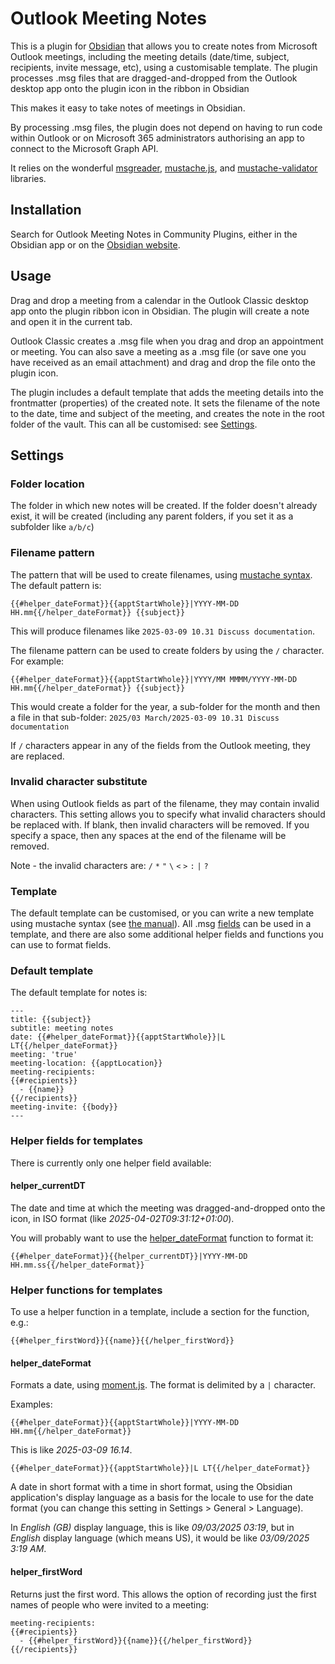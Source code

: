 # Outlook Meeting Notes

This is a plugin for [Obsidian](https://obsidian.md) that allows you to create notes from
Microsoft Outlook meetings, including the meeting details (date/time,
subject, recipients, invite message, etc), using a customisable template.
The plugin processes .msg files that are dragged-and-dropped from the 
Outlook desktop app onto the plugin icon in the ribbon in Obsidian

This makes it easy to take notes of meetings in Obsidian.

By processing .msg files, the plugin does not depend on having to run code within
Outlook or on Microsoft 365 administrators authorising an app to connect to the
Microsoft Graph API.

It relies on the wonderful [msgreader](https://github.com/HiraokaHyperTools/msgreader),
[mustache.js](https://github.com/janl/mustache.js), and
[mustache-validator](https://github.com/eliasm307/mustache-validator) libraries.

## Installation

Search for Outlook Meeting Notes in Community Plugins, either in the Obsidian app or
on the [Obsidian website](https://obsidian.md/plugins?search=outlook+meeting+notes).

## Usage
Drag and drop a meeting from a calendar in the Outlook Classic desktop app onto the
plugin ribbon icon in Obsidian. The plugin will create a note and open it in the
current tab.

Outlook Classic creates a .msg file when you drag and drop an appointment or meeting.
You can also save a meeting as a .msg file (or save one you have received as an email
attachment) and drag and drop the file onto the plugin icon.

The plugin includes a default template that adds the meeting details
into the frontmatter (properties) of the created note. It sets the filename of the note
to the date, time and subject of the meeting, and creates the note in the root folder of
the vault. This can all be customised: see [Settings](#settings).

## Settings
### Folder location
The folder in which new notes will be created. If the folder doesn't already exist, it
will be created (including any parent folders, if you set it as a subfolder like `a/b/c`)

### Filename pattern
The pattern that will be used to create filenames, using [mustache syntax](https://mustache.github.io/mustache.5.html).
The default pattern is:
```
{{#helper_dateFormat}}{{apptStartWhole}}|YYYY-MM-DD HH.mm{{/helper_dateFormat}} {{subject}}
```
This will produce filenames like `2025-03-09 10.31 Discuss documentation`.

The filename pattern can be used to create folders by using the `/` character. For example:
```
{{#helper_dateFormat}}{{apptStartWhole}}|YYYY/MM MMMM/YYYY-MM-DD HH.mm{{/helper_dateFormat}} {{subject}}
```
This would create a folder for the year, a sub-folder for the month and then a file in that sub-folder:
`2025/03 March/2025-03-09 10.31 Discuss documentation`

If `/` characters appear in any of the fields from the Outlook meeting, they are replaced.

### Invalid character substitute
When using Outlook fields as part of the filename, they may contain invalid characters.
This setting allows you to specify what invalid characters should be replaced with. If
blank, then invalid characters will be removed. If you specify a space, then any spaces
at the end of the filename will be removed.

Note - the invalid characters are: `/` `*` `"` `\` `<` `>` `:` `|` `?`

### Template
The default template can be customised, or you can write a new
template using mustache syntax (see [the manual](https://mustache.github.io/mustache.5.html)).
All .msg [fields](https://hiraokahypertools.github.io/msgreader/typedoc/interfaces/MsgReader.FieldsData.html)
can be used in a template, and there are also some additional helper fields and 
functions you can use to format fields.

### Default template
The default template for notes is:
```
---
title: {{subject}}
subtitle: meeting notes
date: {{#helper_dateFormat}}{{apptStartWhole}}|L LT{{/helper_dateFormat}}
meeting: 'true'
meeting-location: {{apptLocation}}
meeting-recipients:
{{#recipients}}
  - {{name}}
{{/recipients}}
meeting-invite: {{body}}
---
```

### Helper fields for templates
There is currently only one helper field available:

#### helper_currentDT
The date and time at which the meeting was dragged-and-dropped onto the icon, 
in ISO format (like *2025-04-02T09:31:12+01:00*). 

You will probably want to use the [helper_dateFormat](#helper_dateFormat) function
to format it:
```
{{#helper_dateFormat}}{{helper_currentDT}}|YYYY-MM-DD HH.mm.ss{{/helper_dateFormat}}
```

### Helper functions for templates
To use a helper function in a template, include a section for the function, e.g.:
```
{{#helper_firstWord}}{{name}}{{/helper_firstWord}}
```

#### helper_dateFormat
Formats a date, using [moment.js](https://momentjs.com/). The format is delimited by a `|`
character.

Examples:
```
{{#helper_dateFormat}}{{apptStartWhole}}|YYYY-MM-DD HH.mm{{/helper_dateFormat}}
```
This is like *2025-03-09 16.14*.
```
{{#helper_dateFormat}}{{apptStartWhole}}|L LT{{/helper_dateFormat}}
```
A date in short format with a time in short format, using the Obsidian application's 
display language as a basis for the locale to use for the date format (you can change
this setting in Settings > General > Language).

In *English (GB)* display language, this is like *09/03/2025 03:19*, but in
*English* display language (which means US), it would be like *03/09/2025 3:19 AM*.

#### helper_firstWord
Returns just the first word. This allows the option of recording just the first names of
people who were invited to a meeting:
```
meeting-recipients:
{{#recipients}}
  - {{#helper_firstWord}}{{name}}{{/helper_firstWord}}
{{/recipients}}
```
